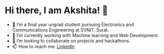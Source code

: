 # Hi there, I am Akshita! 👋

- 🔭 I’m a final year ungrad student pursuing Electronics and Communications Engineering at SVNIT, Surat.   
- 🌱 I’m currently working with Machine learning and Web Development.
- 👯 I’m looking to collaborate on projects and hackathons.
- 📫 How to reach me: <a href="https://www.linkedin.com/in/akshita-gupta-957587194/" title="Learn Markdown">LinkedIn</a>




<!--
**akshitagupta20/akshitagupta20** is a ✨ _special_ ✨ repository because its `README.md` (this file) appears on your GitHub profile.

![Akshita Gupta's GitHub stats](https://github-readme-stats.vercel.app/api?username=akshitagupta20&show_icons=true&theme=radical)

[![Top Langs](https://github-readme-stats.vercel.app/api/top-langs/?username=akshitagupta20&layout=compact)](https://github.com/anuraghazra/github-readme-stats)


Here are some ideas to get you started:

- 🔭 I’m pursuing Electronics and Communications Engineering at SVNIT, Surat.   
- 🌱 I’m currently working with Machine learning and web development.
- 👯 I’m looking to collaborate on projects and hackathons.
- 🤔 I’m looking for help with ...
- 💬 Ask me about ...
- 📫 How to reach me: LinkedIn

-->
